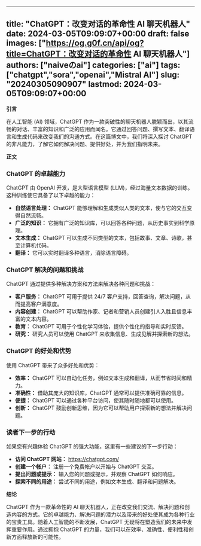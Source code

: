 
---
title: "ChatGPT：改变对话的革命性 AI 聊天机器人"
date: 2024-03-05T09:09:07+00:00
draft: false
images: ["https://og.g0f.cn/api/og?title=ChatGPT：改变对话的革命性 AI 聊天机器人"]
authors: ["naiveのai"]
categories: ["ai"]
tags: ["chatgpt","sora","openai","Mistral AI"]
slug: "20240305090907"
lastmod: 2024-03-05T09:09:07+00:00
---
**引言**

在人工智能 (AI) 领域，ChatGPT 作为一款突破性的聊天机器人脱颖而出，以其流畅的对话、丰富的知识和广泛的应用而闻名。它通过回答问题、撰写文本、翻译语言和生成代码来改变我们的沟通方式。在这篇博文中，我们将深入探讨 ChatGPT 的非凡能力，了解它如何解决问题、提供好处，并为我们指明未来。

**正文**

### ChatGPT 的卓越能力

ChatGPT 由 OpenAI 开发，是大型语言模型 (LLM)，经过海量文本数据的训练。这种训练使它具备了以下卓越的能力：

- **自然语言处理：** ChatGPT 能够理解和生成类似人类的文本，使与它的交互变得自然流畅。
- **广泛的知识：** 它拥有广泛的知识库，可以回答各种问题，从历史事实到科学原理。
- **文本生成：** ChatGPT 可以生成不同类型的文本，包括故事、文章、诗歌，甚至计算机代码。
- **翻译：** 它可以实时翻译多种语言，消除语言障碍。

### ChatGPT 解决的问题和挑战

ChatGPT 通过提供多种解决方案和方法来解决各种问题和挑战：

- **客户服务：** ChatGPT 可用于提供 24/7 客户支持，回答查询，解决问题，从而提高客户满意度。
- **内容创建：** ChatGPT 可以帮助作家、记者和营销人员创建引人入胜且信息丰富的文本内容。
- **教育：** ChatGPT 可用于个性化学习体验，提供个性化的指导和实时反馈。
- **研究：** 研究人员可以使用 ChatGPT 来收集信息、生成见解并探索新的想法。

### ChatGPT 的好处和优势

使用 ChatGPT 带来了众多好处和优势：

- **效率：** ChatGPT 可以自动化任务，例如文本生成和翻译，从而节省时间和精力。
- **准确性：** 借助其庞大的知识库，ChatGPT 通常可以提供准确可靠的信息。
- **便捷：** ChatGPT 可以通过各种平台访问，使其随时随地都可以使用。
- **创新：** ChatGPT 鼓励创新思维，因为它可以帮助用户探索新的想法并解决问题。

### 读者下一步的行动

如果您有兴趣体验 ChatGPT 的强大功能，这里有一些建议的下一步行动：

- **访问 ChatGPT 网站：** https://chatgpt.com/
- **创建一个帐户：** 注册一个免费帐户以开始与 ChatGPT 交互。
- **提出问题或提示：** 输入您的问题或提示，并观察 ChatGPT 如何响应。
- **探索不同的用途：** 尝试不同的用途，例如文本生成、翻译和问题解决。

**结论**

ChatGPT 作为一款革命性的 AI 聊天机器人，正在改变我们交流、解决问题和创造内容的方式。它的卓越能力、解决问题的潜力以及带来的好处使其成为各种行业的宝贵工具。随着人工智能的不断发展，ChatGPT 无疑将在塑造我们的未来中发挥重要作用。通过拥抱 ChatGPT 的力量，我们可以在效率、准确性、便利性和创新方面释放新的可能性。